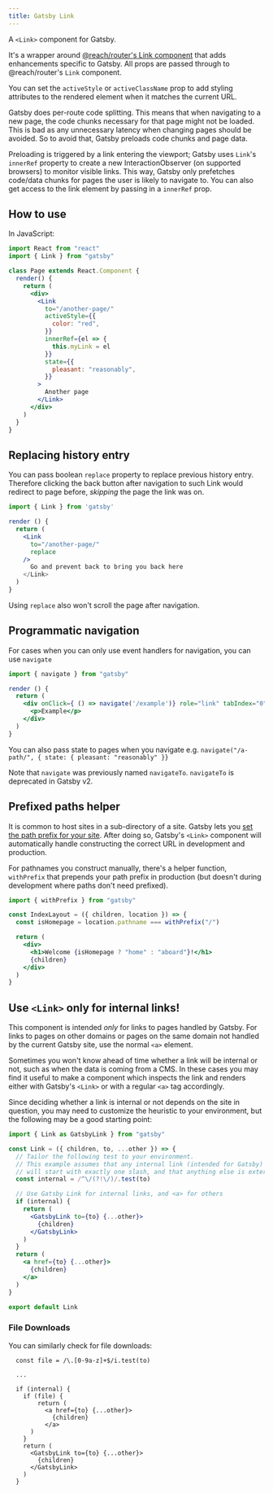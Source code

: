 ```yaml
---
title: Gatsby Link
---
```


A `<Link>` component for Gatsby.

It's a wrapper around
[@reach/router's Link component](https://reach.tech/router/api/Link)
that adds enhancements specific to Gatsby. All props are passed through to @reach/router's `Link` component.

You can set the `activeStyle` or `activeClassName` prop to add styling
attributes to the rendered element when it matches the current URL.

Gatsby does per-route code splitting. This means that when navigating to a new
page, the code chunks necessary for that page might not be loaded. This is bad as
any unnecessary latency when changing pages should be avoided. So to avoid that,
Gatsby preloads code chunks and page data.

Preloading is triggered by a link entering the viewport; Gatsby uses
`Link`'s `innerRef` property to create a new InteractionObserver (on
supported browsers) to monitor visible links. This way, Gatsby only prefetches
code/data chunks for pages the user is likely to navigate to. You can also get
access to the link element by passing in a `innerRef` prop.

## How to use

In JavaScript:

```jsx
import React from "react"
import { Link } from "gatsby"

class Page extends React.Component {
  render() {
    return (
      <div>
        <Link
          to="/another-page/"
          activeStyle={{
            color: "red",
          }}
          innerRef={el => {
            this.myLink = el
          }}
          state={{
            pleasant: "reasonably",
          }}
        >
          Another page
        </Link>
      </div>
    )
  }
}
```

## Replacing history entry

You can pass boolean `replace` property to replace previous history entry.
Therefore clicking the back button after navigation to such Link would redirect
to page before, _skipping_ the page the link was on.

```jsx
import { Link } from 'gatsby'

render () {
  return (
    <Link
      to="/another-page/"
      replace
    />
      Go and prevent back to bring you back here
    </Link>
  )
}
```

Using `replace` also won't scroll the page after navigation.

## Programmatic navigation

For cases when you can only use event handlers for navigation, you can use `navigate`

```jsx
import { navigate } from "gatsby"

render () {
  return (
    <div onClick={ () => navigate('/example')} role="link" tabIndex="0" onKeyUp={this.handleKeyUp}>
      <p>Example</p>
    </div>
  )
}
```

You can also pass state to pages when you navigate e.g. `navigate("/a-path/", { state: { pleasant: "reasonably" }}`

Note that `navigate` was previously named `navigateTo`. `navigateTo` is deprecated in Gatsby v2.

## Prefixed paths helper

It is common to host sites in a sub-directory of a site. Gatsby lets you [set
the path prefix for your site](/docs/path-prefix/). After doing so, Gatsby's `<Link>` component will automatically handle constructing the correct URL in development and production.

For pathnames you construct manually, there's a helper function, `withPrefix` that prepends your path prefix in production (but doesn't during development where paths don't need prefixed).

```jsx
import { withPrefix } from "gatsby"

const IndexLayout = ({ children, location }) => {
  const isHomepage = location.pathname === withPrefix("/")

  return (
    <div>
      <h1>Welcome {isHomepage ? "home" : "aboard"}!</h1>
      {children}
    </div>
  )
}
```

## Use `<Link>` only for internal links!

This component is intended _only_ for links to pages handled by Gatsby. For links to pages on other domains or pages on the same domain not handled by the current Gatsby site, use the normal `<a>` element.

Sometimes you won't know ahead of time whether a link will be internal or not,
such as when the data is coming from a CMS.
In these cases you may find it useful to make a component which inspects the
link and renders either with Gatsby's `<Link>` or with a regular `<a>` tag
accordingly.

Since deciding whether a link is internal or not depends on the site in
question, you may need to customize the heuristic to your environment, but the
following may be a good starting point:

```jsx
import { Link as GatsbyLink } from "gatsby"

const Link = ({ children, to, ...other }) => {
  // Tailor the following test to your environment.
  // This example assumes that any internal link (intended for Gatsby)
  // will start with exactly one slash, and that anything else is external.
  const internal = /^\/(?!\/)/.test(to)

  // Use Gatsby Link for internal links, and <a> for others
  if (internal) {
    return (
      <GatsbyLink to={to} {...other}>
        {children}
      </GatsbyLink>
    )
  }
  return (
    <a href={to} {...other}>
      {children}
    </a>
  )
}

export default Link
```

### File Downloads

You can similarly check for file downloads:

```
  const file = /\.[0-9a-z]+$/i.test(to)
  
  ...
  
  if (internal) {
    if (file) {
        return (
          <a href={to} {...other}>
            {children}
          </a>
      )
    }
    return (
      <GatsbyLink to={to} {...other}>
        {children}
      </GatsbyLink>
    )
  }
  
```
